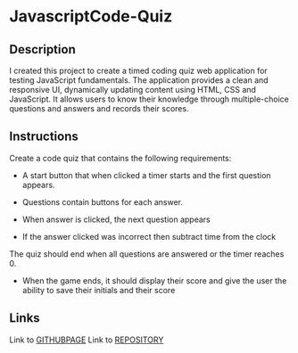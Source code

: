 # JavascriptCode-Quiz

## Description

I created this project to create a timed coding quiz web application for testing JavaScript fundamentals. The application provides a clean and responsive UI, dynamically updating content using HTML, CSS and JavaScript. It allows users to know their knowledge through multiple-choice questions and answers and records their scores.

## Instructions

Create a code quiz that contains the following requirements:

* A start button that when clicked a timer starts and the first question appears.

* Questions contain buttons for each answer.

* When answer is clicked, the next question appears

* If the answer clicked was incorrect then subtract time from the clock

The quiz should end when all questions are answered or the timer reaches 0.

* When the game ends, it should display their score and give the user the ability to save their initials and their score

## Links
   Link to <a href= "https://timiwesky.github.io/JavascriptCode-Quiz">GITHUBPAGE</a>
   Link to <a href= "https://github.com/Timiwesky/JavascriptCode-Quiz">REPOSITORY</a>


